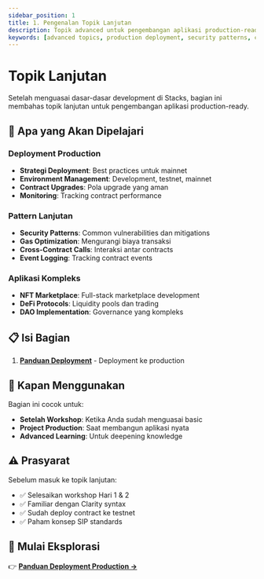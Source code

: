 ```yaml
---
sidebar_position: 1
title: 1. Pengenalan Topik Lanjutan
description: Topik advanced untuk pengembangan aplikasi production-ready - deployment strategies, security patterns, dan aplikasi kompleks
keywords: [advanced topics, production deployment, security patterns, complex applications, mainnet deployment]
---
```


# Topik Lanjutan

Setelah menguasai dasar-dasar development di Stacks, bagian ini membahas topik lanjutan untuk pengembangan aplikasi production-ready.

## 🔧 Apa yang Akan Dipelajari

### Deployment Production
- **Strategi Deployment**: Best practices untuk mainnet
- **Environment Management**: Development, testnet, mainnet
- **Contract Upgrades**: Pola upgrade yang aman
- **Monitoring**: Tracking contract performance

### Pattern Lanjutan
- **Security Patterns**: Common vulnerabilities dan mitigations
- **Gas Optimization**: Mengurangi biaya transaksi
- **Cross-Contract Calls**: Interaksi antar contracts
- **Event Logging**: Tracking contract events

### Aplikasi Kompleks
- **NFT Marketplace**: Full-stack marketplace development
- **DeFi Protocols**: Liquidity pools dan trading
- **DAO Implementation**: Governance yang kompleks

## 📋 Isi Bagian

1. **[Panduan Deployment](./deployment-guide.md)** - Deployment ke production

## 🎯 Kapan Menggunakan

Bagian ini cocok untuk:
- **Setelah Workshop**: Ketika Anda sudah menguasai basic
- **Project Production**: Saat membangun aplikasi nyata
- **Advanced Learning**: Untuk deepening knowledge

## ⚠️ Prasyarat

Sebelum masuk ke topik lanjutan:
- ✅ Selesaikan workshop Hari 1 & 2
- ✅ Familiar dengan Clarity syntax
- ✅ Sudah deploy contract ke testnet
- ✅ Paham konsep SIP standards

## 🚀 Mulai Eksplorasi

👉 **[Panduan Deployment Production →](./deployment-guide.md)**